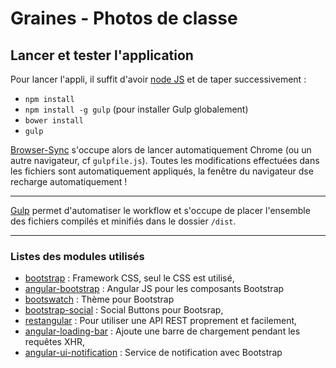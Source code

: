 Graines - Photos de classe
============

## Lancer et tester l'application

Pour lancer l'appli, il suffit d'avoir [node JS](https://nodejs.org/) et de taper successivement : 

- ``npm install``
- ``npm install -g gulp`` (pour installer Gulp globalement)
- ``bower install``
- ``gulp``

[Browser-Sync](http://www.browsersync.io/) s'occupe alors de lancer automatiquement Chrome (ou un autre navigateur, cf ``gulpfile.js``).
Toutes les modifications effectuées dans les fichiers sont automatiquement appliqués, la fenêtre du navigateur dse recharge automatiquement !

-------------------------------------
    
[Gulp](http://gulpjs.com/) permet d'automatiser le workflow et s'occupe de placer l'ensemble des fichiers
 compilés et minifiés dans le dossier ``/dist``.
 
--------------------------------------

### Listes des modules utilisés

- [bootstrap](http://getbootstrap.com/) : Framework CSS, seul le CSS est utilisé,
- [angular-bootstrap](https://angular-ui.github.io/bootstrap/) : Angular JS pour les composants Bootstrap 
- [bootswatch](https://bootswatch.com/) : Thème pour Bootstrap
- [bootstrap-social](http://lipis.github.io/bootstrap-social/) : Social Buttons pour Bootsrap,
- [restangular](https://github.com/mgonto/restangular) : Pour utiliser une API REST proprement et facilement,
- [angular-loading-bar](https://github.com/chieffancypants/angular-loading-bar) : Ajoute une barre de chargement pendant les requêtes XHR,
- [angular-ui-notification](https://github.com/alexcrack/angular-ui-notification) : Service de notification avec Bootstrap 

